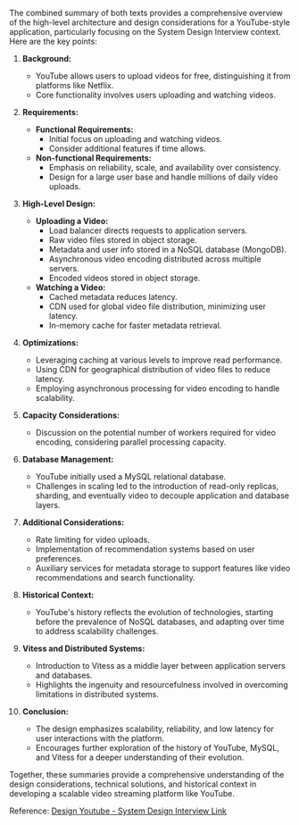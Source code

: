 The combined summary of both texts provides a comprehensive overview of the high-level architecture and design considerations for a YouTube-style application, 
particularly focusing on the System Design Interview context. Here are the key points:

1. **Background:**
   - YouTube allows users to upload videos for free, distinguishing it from platforms like Netflix.
   - Core functionality involves users uploading and watching videos.

2. **Requirements:**
   - **Functional Requirements:**
      - Initial focus on uploading and watching videos.
      - Consider additional features if time allows.
   - **Non-functional Requirements:**
      - Emphasis on reliability, scale, and availability over consistency.
      - Design for a large user base and handle millions of daily video uploads.

3. **High-Level Design:**
   - **Uploading a Video:**
      - Load balancer directs requests to application servers.
      - Raw video files stored in object storage.
      - Metadata and user info stored in a NoSQL database (MongoDB).
      - Asynchronous video encoding distributed across multiple servers.
      - Encoded videos stored in object storage.
   - **Watching a Video:**
      - Cached metadata reduces latency.
      - CDN used for global video file distribution, minimizing user latency.
      - In-memory cache for faster metadata retrieval.

4. **Optimizations:**
   - Leveraging caching at various levels to improve read performance.
   - Using CDN for geographical distribution of video files to reduce latency.
   - Employing asynchronous processing for video encoding to handle scalability.

5. **Capacity Considerations:**
   - Discussion on the potential number of workers required for video encoding, considering parallel processing capacity.

6. **Database Management:**
   - YouTube initially used a MySQL relational database.
   - Challenges in scaling led to the introduction of read-only replicas, sharding, and eventually video to decouple application and database layers.

7. **Additional Considerations:**
   - Rate limiting for video uploads.
   - Implementation of recommendation systems based on user preferences.
   - Auxiliary services for metadata storage to support features like video recommendations and search functionality.

8. **Historical Context:**
   - YouTube's history reflects the evolution of technologies, starting before the prevalence of NoSQL databases, and adapting over time to address scalability challenges.

9. **Vitess and Distributed Systems:**
   - Introduction to Vitess as a middle layer between application servers and databases.
   - Highlights the ingenuity and resourcefulness involved in overcoming limitations in distributed systems.

10. **Conclusion:**
    - The design emphasizes scalability, reliability, and low latency for user interactions with the platform.
    - Encourages further exploration of the history of YouTube, MySQL, and Vitess for a deeper understanding of their evolution.

Together, these summaries provide a comprehensive understanding of the design considerations, technical solutions, and historical context in developing a scalable video streaming platform like YouTube.

Reference:
[Design Youtube - System Design Interview Link](https://youtu.be/jPKTo1iGQiE?si=tfF61UlqL78lUSp8)
